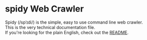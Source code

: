 # spidy Web Crawler
Spidy (/spˈɪdi/) is the simple, easy to use command line web crawler.<br>
This is the very technical documentation file.<br>
If you're looking for the plain English, check out the [README](https://github.com/rivermont/spidy).
